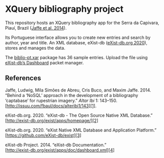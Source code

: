 # XQuery bibliography project

This repository hosts an XQuery bibliography app for the Serra
da Capivara, Piauí, Brazil ([Jaffe et al. 2014][1]).

Its Portuguese interface allows you to create new entries and
search by author, year and title. An XML database, eXist-db
([eXist-db.org 2020][2]), stores and manages the data. 

The [biblio-pt.xar][XAR] package has 36 sample entries. Upload
the file using [eXist-db’s Dashboard][4] packet manager.

## References

Jaffe, Ludwig, Mila Simões de Abreu, Cris Buco, and Maxim Jaffe. 2014.
“Behind a ‘NoSQL’ approach in the development of a bibliography
‘captabase’ for rupestrian imagery.”
*Altar Ibi* 1: 143–150.  
[http://issuu.com/fbaul/docs/alteribi1/143][1].

[1]: http://issuu.com/fbaul/docs/alteribi1/143

[Jaffe et al. 2014]: http://issuu.com/fbaul/docs/alteribi1/143

eXist-db.org. 2020.
“eXist-db - The Open Source Native XML Database.”  
[http://exist-db.org/exist/apps/homepage/][2]

[2]: http://exist-db.org/exist/apps/homepage/

eXist-db.org. 2020.
“eXist Native XML Database and Application Platform.”  
[https://github.com/eXist-db/exist][3]

[3]: https://github.com/eXist-db/exist

[eXist-db.org 2020]: https://github.com/eXist-db/exist

eXist-db Project. 2014.
“eXist-db Documentation.”  
[http://exist-db.org/exist/apps/doc/dashboard.xml][4]

[4]: http://exist-db.org/exist/apps/doc/dashboard.xml

[XAR]: https://github.com/Project4Dimensions/xqueryBiblio/raw/master/biblio-pt.xar
